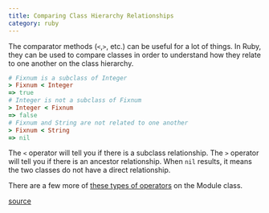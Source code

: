 ```yaml
--- 
title: Comparing Class Hierarchy Relationships
category: ruby
---
```


The comparator methods (`<`,`>`, etc.) can be useful for a lot of things. In
Ruby, they can be used to compare classes in order to understand how they
relate to one another on the class hierarchy.

```ruby
# Fixnum is a subclass of Integer
> Fixnum < Integer
=> true
# Integer is not a subclass of Fixnum
> Integer < Fixnum
=> false
# Fixnum and String are not related to one another
> Fixnum < String
=> nil
```

The `<` operator will tell you if there is a subclass relationship. The `>`
operator will tell you if there is an ancestor relationship. When `nil`
results, it means the two classes do not have a direct relationship.

There are a few more of [these types of
operators](http://ruby-doc.org/core-2.2.2/Module.html#method-i-3C) on the
Module class.

[source](http://kerrizor.com/blog/2015/05/14/serendipity-and-ruby-objects/)

